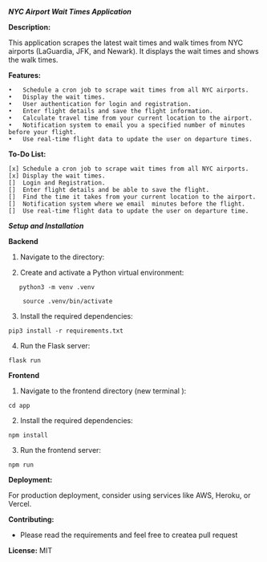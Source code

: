 **_NYC Airport Wait Times Application_**

**Description:**

This application scrapes the latest wait times and walk times from NYC airports (LaGuardia, JFK, and Newark). It displays the wait times and shows the walk times.

**Features:**

    •	Schedule a cron job to scrape wait times from all NYC airports.
    •	Display the wait times.
    •	User authentication for login and registration.
    •	Enter flight details and save the flight information.
    •	Calculate travel time from your current location to the airport.
    •	Notification system to email you a specified number of minutes before your flight.
    •	Use real-time flight data to update the user on departure times.

**To-Do List:**

    [x] Schedule a cron job to scrape wait times from all NYC airports.
    [x]	Display the wait times.
    []	Login and Registration.
    []	Enter flight details and be able to save the flight.
    []	Find the time it takes from your current location to the airport.
    []	Notification system where we email  minutes before the flight.
    []	Use real-time flight data to update the user on departure time.

**_Setup and Installation_**

**Backend**

1.	Navigate to the directory:

2.	Create and activate a Python virtual environment:

```
   python3 -m venv .venv
```

```
    source .venv/bin/activate
```
3.	Install the required dependencies:
```
pip3 install -r requirements.txt
```

4.	Run the Flask server:
```
flask run
```

**Frontend**

1.	Navigate to the frontend directory (new terminal ):
```
cd app
```

2.	Install the required dependencies:
```
npm install
```

3.	Run the frontend server:

```
npm run
```

**Deployment:**

For production deployment, consider using services like AWS, Heroku, or Vercel.

**Contributing:**

- Please read the requirements and feel free to createa pull request

**License:** MIT

